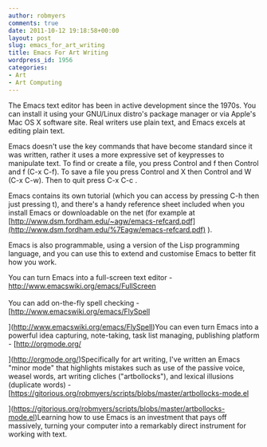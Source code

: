 ```yaml
---
author: robmyers
comments: true
date: 2011-10-12 19:18:58+00:00
layout: post
slug: emacs_for_art_writing
title: Emacs For Art Writing
wordpress_id: 1956
categories:
- Art
- Art Computing
---
```


The Emacs text editor has been in active development since the 1970s. You can install it using your GNU/Linux distro's package manager or via Apple's Mac OS X software site. Real writers use plain text, and Emacs excels at editing plain text.  
  
Emacs doesn't use the key commands that have become standard since it was written, rather it uses a more expressive set of keypresses to manipulate text. To find or create a file, you press Control and f then Control and f (C-x C-f). To save a file you press Control and X then Control and W (C-x C-w). Then to quit press C-x C-c .  
  
Emacs contains its own tutorial (which you can access by pressing C-h then just pressing t), and there's a handy reference sheet included when you install Emacs or downloadable on the net (for example at [http://www.dsm.fordham.edu/~agw/emacs-refcard.pdf](http://www.dsm.fordham.edu/%7Eagw/emacs-refcard.pdf) ).  
  
Emacs is also programmable, using a version of the Lisp programming language, and you can use this to extend and customise Emacs to better fit how you work.  
  
You can turn Emacs into a full-screen text editor - [http://www.emacswiki.org/emacs/FullScreen  
](http://www.emacswiki.org/emacs/FullScreen%20%20You%20can%20turn%20Emacs%20into%20a%20full-screen%20editor%20using)  
You can add on-the-fly spell checking - [http://www.emacswiki.org/emacs/FlySpell  
  
](http://www.emacswiki.org/emacs/FlySpell)You can even turn Emacs into a powerful idea capturing, note-taking, task list managing, publishing platform - [http://orgmode.org/  
  
](http://orgmode.org/)Specifically for art writing, I've written an Emacs "minor mode" that highlights mistakes such as use of the passive voice, weasel words, art writing cliches ("artbollocks"), and lexical illusions (duplicate words) - [https://gitorious.org/robmyers/scripts/blobs/master/artbollocks-mode.el  
  
](https://gitorious.org/robmyers/scripts/blobs/master/artbollocks-mode.el)Learning how to use Emacs is an investment that pays off massively,
turning your computer into a remarkably direct instrument for working
with text.

